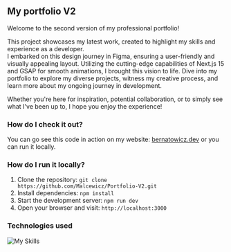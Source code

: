 ## My portfolio V2

Welcome to the second version of my professional portfolio! 

This project showcases my latest work, created to highlight my skills and experience as a developer.  
I embarked on this design journey in Figma, ensuring a user-friendly and visually appealing layout. Utilizing the cutting-edge capabilities of Next.js 15 and GSAP for smooth animations, I brought this vision to life. Dive into my portfolio to explore my diverse projects, witness my creative process, and learn more about my ongoing journey in development. 

Whether you're here for inspiration, potential collaboration, or to simply see what I've been up to, I hope you enjoy the experience!

### How do I check it out?

You can go see this code in action on my website: [bernatowicz.dev](https://v2.bernatowicz.dev) or you can run it locally.

### How do I run it locally?

1. Clone the repository: `git clone https://github.com/Malcewicz/Portfolio-V2.git`
2. Install dependencies: `npm install`
3. Start the development server: `npm run dev`
4. Open your browser and visit: `http://localhost:3000`

### Technologies used

![My Skills](https://skillicons.dev/icons?i=figma,nextjs,ts,css,firebase)
